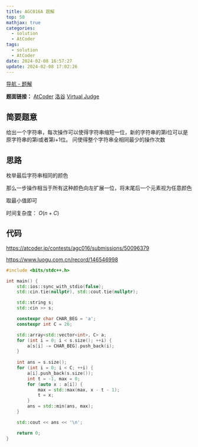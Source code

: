 ```yaml
---
title: AGC016A 题解
top: 50
mathjax: true
categories:
  - solution
  - AtCoder
tags:
  - solution
  - AtCoder
date: 2024-02-08 16:57:27
update: 2024-02-08 17:02:26
---
```


[导航 - 题解](/guide-solution/)

**题面链接：** [AtCoder](https://atcoder.jp/contests/agc016/tasks/agc016_a) [洛谷](https://www.luogu.com.cn/problem/AT_agc016_a) [Virtual Judge](https://vjudge.net/problem/Atcoder-agc016_a)

## 简要题意

给出一个字符串，每次操作可以使得字符串缩短一位，新的字符串的第i位可以是原字符串的第i或者第i+1位。
问使得整个字符串全相同最少的操作次数

## 思路

枚举最后字符串相同的颜色

那么一步操作相当于所有这种颜色向左扩展一位，将末尾后一个元素视为任意颜色

取最小值即可

时间复杂度： $O(n + C)$

## 代码

<https://atcoder.jp/contests/agc016/submissions/50096379>

<https://www.luogu.com.cn/record/146546998>

```cpp
#include <bits/stdc++.h>

int main() {
    std::ios::sync_with_stdio(false);
    std::cin.tie(nullptr), std::cout.tie(nullptr);

    std::string s;
    std::cin >> s;

    constexpr char CHAR_BEG = 'a';
    constexpr int C = 26;

    std::array<std::vector<int>, C> a;
    for (int i = 0; i < s.size(); ++i) {
        a[s[i] -= CHAR_BEG].push_back(i);
    }
    
    int ans = s.size();
    for (int i = 0; i < C; ++i) {
        a[i].push_back(s.size());
        int t = -1, max = 0;
        for (auto x : a[i]) {
            max = std::max(max, x - t - 1);
            t = x;
        }
        ans = std::min(ans, max);
    }

    std::cout << ans << '\n';

    return 0;
}

```
